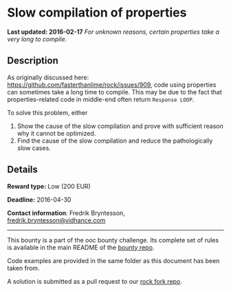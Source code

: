 # Slow compilation of properties
**Last updated: 2016-02-17**
*For unknown reasons, certain properties take a very long to compile.*

## Description
As originally discussed here: https://github.com/fasterthanlime/rock/issues/909, code using properties can sometimes take a long time to compile. This may be due to the fact that properties-related code in middle-end often return `Response LOOP`.

To solve this problem, either

1) Show the cause of the slow compilation and prove with sufficient reason why it cannot be optimized.
2) Find the cause of the slow compilation and reduce the pathologically slow cases.

## Details
**Reward type:** Low (200 EUR)

**Deadline:** 2016-04-30

**Contact information**: Fredrik Bryntesson, [fredrik.bryntesson@vidhance.com](mailto:fredrik.bryntesson@vidhance.com)

---

This bounty is a part of the ooc bounty challenge. Its complete set of rules is available in the main README of the [bounty repo](https://github.com/magic-lang/bounty).

Code examples are provided in the same folder as this document has been taken from.

A solution is submitted as a pull request to our [rock fork repo](https://github.com/magic-lang/rock).
